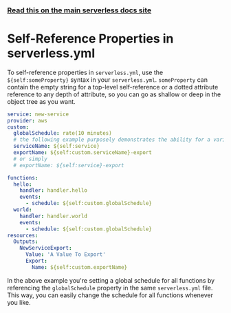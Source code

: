 <!--
title: Serverless Framework - Variables - serverless.yml self-reference
description: How to self-reference variables in serverless.yml
short_title: Serverless Variables - Self-reference serverless.yml
keywords:
  ['Serverless Framework', 'serverless.yml', 'Variables', 'Self-reference']
-->

<!-- DOCS-SITE-LINK:START automatically generated  -->

### [Read this on the main serverless docs site](https://www.serverless.com/framework/docs/guides/variables/self)

<!-- DOCS-SITE-LINK:END -->

# Self-Reference Properties in serverless.yml

To self-reference properties in `serverless.yml`, use the `${self:someProperty}` syntax in your `serverless.yml`. `someProperty` can contain the empty string for a top-level self-reference or a dotted attribute reference to any depth of attribute, so you can go as shallow or deep in the object tree as you want.

```yml
service: new-service
provider: aws
custom:
  globalSchedule: rate(10 minutes)
  # the following example purposely demonstrates the ability for a variable to cross reference another one
  serviceName: ${self:service}
  exportName: ${self:custom.serviceName}-export
  # or simply
  # exportName: ${self:service}-export

functions:
  hello:
    handler: handler.hello
    events:
      - schedule: ${self:custom.globalSchedule}
  world:
    handler: handler.world
    events:
      - schedule: ${self:custom.globalSchedule}
resources:
  Outputs:
    NewServiceExport:
      Value: 'A Value To Export'
      Export:
        Name: ${self:custom.exportName}
```

In the above example you're setting a global schedule for all functions by referencing the `globalSchedule` property in the same `serverless.yml` file. This way, you can easily change the schedule for all functions whenever you like.
